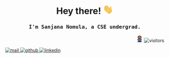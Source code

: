 <h1 align="center">Hey there! <img src="https://github.com/SanjanaNomula/SanjanaNomula/blob/main/Hi.gif" width="32px"> </h1>

### <div align="center"><samp>I'm Sanjana Nomula, a CSE undergrad.</samp></div>

<p align="right"><img src="https://github.com/SanjanaNomula/SanjanaNomula/blob/main/Mario.gif" width="22px"> <img src="https://komarev.com/ghpvc/?username=sanjananomula&label=Profile%20views&color=0e75b6&style=flat"  alt="visitors" /> </p>


<a href="mailto:sanjananomula04@gmail.com" target="_blank">
<img src=https://img.shields.io/badge/Gmail-EA4335?style=for-the-badge&logo=Gmail&logoColor=white alt=mail style="margin-bottom: 5px;" />
</a>
<a href="https://github.com/SanjanaNomula" target="_blank">
<img src=https://img.shields.io/badge/github-%2324292e.svg?&style=for-the-badge&logo=github&logoColor=white alt=github style="margin-bottom: 5px;" />
</a>
<a href="https://www.linkedin.com/in/laxmi-sanjana-nomula-404ba327b/" target="_blank">
<img src=https://img.shields.io/badge/linkedin-%231E77B5.svg?&style=for-the-badge&logo=linkedin&logoColor=white alt=linkedin style="margin-bottom: 5px;" />
</a>
